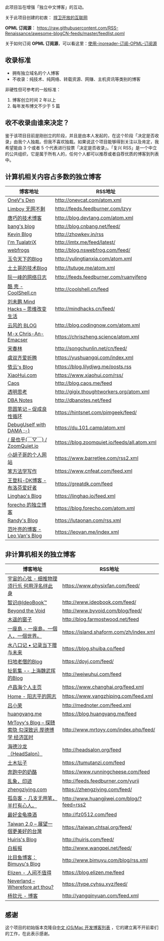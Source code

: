 此项目旨在增强「独立中文博客」的互动。

关于此项目创建的初衷： [捍卫开放的互联网](http://www.xianmin.org/post/defend-the-open-internet/)

**OPML 订阅源**： https://raw.githubusercontent.com/RSS-Renaissance/awesome-blogCN-feeds/master/feedlist.opml

关于如何订阅 **OPML 订阅源**，可以看这里：[使用-inoreader-订阅-OPML-订阅源](https://github.com/RSS-Renaissance/RSSR-Docs-CN/blob/master/01-%E4%BD%BF%E7%94%A8-inoreader-%E8%AE%A2%E9%98%85-OPML-%E8%AE%A2%E9%98%85%E6%BA%90.md)

## 收录标准
- 拥有独立域名的个人博客
- 不收录：纯技术、纯网络、转载资源、网赚、主机资讯等类别的博客

非硬性但可参考的一般标准：
1. 博客创立时间 2 年以上
2. 每年发布博文不少于 5 篇

## 收不收录由谁来决定？
鉴于该项目目前是刚创立的阶段，并且是由本人发起的，在这个阶段「决定是否收录」由我个人独裁。但我不喜欢独裁。如果说这个项目能够得到关注以及肯定，我希望能由 3 个或者 5 个代表进行投票「决定是否收录」。「复兴 RSS」是一个中立的公共组织，它是属于所有人的，任何个人都可以推荐或者自荐优质的博客到列表中。

## 计算机相关内容占多数的独立博客
博客地址 | RSS地址
----- | -----
[OneV's Den](http://onevcat.com) | <http://onevcat.com/atom.xml>
[Limboy 无网不剩](http://limboy.me/) | <http://feeds.feedburner.com/lzyy>
[唐巧的技术博客](http://blog.devtang.com) | <http://blog.devtang.com/atom.xml>
[bang's blog](http://blog.cnbang.net/) | <http://blog.cnbang.net/feed/>
[Kevin Blog](http://zhowkev.in) | <http://zhowkev.in/rss>
[I'm TualatriX](http://imtx.me) | <http://imtx.me/feed/latest/>
[webfrogs](http://blog.nswebfrog.com/) | <http://blog.nswebfrog.com/feed/>
[玉令天下的Blog](http://yulingtianxia.com) | <http://yulingtianxia.com/atom.xml>
[土土哥的技术Blog](http://tutuge.me/) | <http://tutuge.me/atom.xml>
[阮一峰的网络日志](http://www.ruanyifeng.com/blog/) | <http://feeds.feedburner.com/ruanyifeng>
[酷 壳 - CoolShell.cn](http://coolshell.cn/) | <http://coolshell.cn/feed>
[刘未鹏 Mind Hacks – 思维改变生活](http://mindhacks.cn/) | <http://mindhacks.cn/feed/>
[云风的 BLOG](http://blog.codingnow.com/) | <http://blog.codingnow.com/atom.xml>
[M-x Chris-An-Emacser](https://chriszheng.science/) | <https://chriszheng.science/atom.xml>
[宋春林](http://sixf.org/) | <http://songchunlin.net/cn/feed/>
[虞双齐爱折腾](https://yushuangqi.com/) | <https://yushuangqi.com/index.xml>
[依云's Blog](https://blog.lilydjwg.me/) | <https://blog.lilydjwg.me/posts.rss>
[XiaoHui.com](https://www.xiaohui.com/) | <https://www.xiaohui.com/rss/>
[Caos](http://blog.caos.me/) | <http://blog.caos.me/feed>
[透明思考](http://gigix.thoughtworkers.org/) | <http://gigix.thoughtworkers.org/atom.xml>
[DBA Notes](http://dbanotes.net/) | <http://dbanotes.net/feed>
[思圆笔记 – 促成良性循环](https://hintsnet.com/pimgeek/) | <https://hintsnet.com/pimgeek/feed/>
[DebugUself with DAMA ;-)](https://du.101.camp/) | <https://du.101.camp/atom.xml>
[/ 是也乎(￣▽￣) / ZoomQuiet.io](https://blog.zoomquiet.io/) | <https://blog.zoomquiet.io/feeds/all.atom.xml>
[小胡子哥的个人网站](https://www.barretlee.com/entry/) | <https://www.barretlee.com/rss2.xml>
[笨方法学写作](https://www.cnfeat.com/) | <https://www.cnfeat.com/feed.xml>
[王登科-DK博客 - 布洛芬爱好者](https://greatdk.com/) | <https://greatdk.com/feed>
[Linghao's Blog](https://linghao.io/) | <https://linghao.io/feed.xml> 
[forecho 的独立博客](https://blog.forecho.com/) | <https://blog.forecho.com/atom.xml> 
[Randy's Blog](https://lutaonan.com/) | <https://lutaonan.com/rss.xml>
[范叶亮的博客 - Leo Van's Blog](https://leovan.me/) | <https://leovan.me/index.xml>

## 非计算机相关的独立博客
博客地址 | RSS地址
----- | -----
[宇宙的心弦 - 细推物理须行乐 何用浮名绊此身](https://www.physixfan.com/) | <https://www.physixfan.com/feed/>
[智识@IdeoBook™](http://www.ideobook.com/) | <http://www.ideobook.com/feed/>
[Beyond the Void](http://www.byvoid.com/) | <http://www.byvoid.com/blog/feed/>
[木遥的窗子](http://blog.farmostwood.net/) | <http://blog.farmostwood.net/feed>
[一座島 - 一座島，一個人，一個世界。](https://island.shaform.com/zh/) | <https://island.shaform.com/zh/index.xml>
[水八口记 • 记录当下赠与未来](https://blog.shuiba.co/) | <https://blog.shuiba.co/feed>
[扫地老僧的Blog](https://doyj.com/) | <https://doyj.com/feed/>
[扯氮集 -- 上海魏武挥的Blog](http://weiwuhui.com/) | <http://weiwuhui.com/feed>
[卢昌海个人主页](https://www.changhai.org/) | <https://www.changhai.org/feed.xml>
[Home - 阳志平的网志](https://www.yangzhiping.com/) | <https://www.yangzhiping.com/feed.xml>
[吕小荣](http://mednoter.com/) | <http://mednoter.com/feed.xml>
[huangyang.me](https://blog.huangyang.me/) | <https://blog.huangyang.me/feed>
[MrToyy's Blog – 探赜索隐 勾深致远 厚德博学 经济匡时](http://www.mrtoyy.com/) | <http://www.mrtoyy.com/index.php/feed/>
[海德沙龙（HeadSalon）](http://headsalon.org/) | <http://headsalon.org/feed>
[土木坛子](https://tumutanzi.com/) | <https://tumutanzi.com/feed>
[奔跑中的奶酪](https://www.runningcheese.com/) | <https://www.runningcheese.com/feed>
[乱象，印迹](http://www.luanxiang.org/blog/) | <http://feeds.feedburner.com/yurii>
[zhengziying.com](https://zhengziying.com/) | <https://zhengziying.com/feed/>
[孤岛客 - 几支无用笔，半打有心人。](http://www.huangjiwei.com/blog/) | <http://www.huangjiwei.com/blog/?feed=rss2>
[最好金龟换酒](http://fz0512.com/) | <http://fz0512.com/feed>
[Taiwan 2.0 – 展望一個更美好的台灣](https://taiwan.chtsai.org/) | <https://taiwan.chtsai.org/feed/>
[Huiris's Blog](http://huiris.com/) | <http://huiris.com/feed/>
[白板报](http://www.baibanbao.net/) | <http://www.wangpei.net/feed/>
[比目鱼博客：Bimuyu's Blog](http://www.bimuyu.com/blog/) | <http://www.bimuyu.com/blog/rss.xml>
[Elizen - 人间不值得](https://blog.elizen.me/) | <https://blog.elizen.me/feed>
[Neverland – Wherefore art thou?](https://type.cyhsu.xyz/) | <https://type.cyhsu.xyz/feed/>
[杨钦元 - 博客](http://yangqinyuan.com/) | <http://yangqinyuan.com/feed.xml>

## 感谢
这个项目的初始版本克隆自[中文 iOS/Mac 开发博客列表](https://github.com/tangqiaoboy/iOSBlogCN) ，它的建立离不开前辈们的工作，在此表示感谢。
